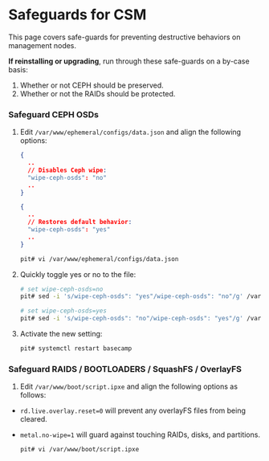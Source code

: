 # Safeguards for CSM

This page covers safe-guards for preventing destructive behaviors on management nodes.

**If reinstalling or upgrading**, run through these safe-guards on a by-case basis:

1. Whether or not CEPH should be preserved.
2. Whether or not the RAIDs should be protected.

### Safeguard CEPH OSDs

1. Edit `/var/www/ephemeral/configs/data.json` and align the following options:

   ```json
   {
     ..
     // Disables Ceph wipe:
     "wipe-ceph-osds": "no"
     ..
   }
   ```

   ```json
   {
     ..
     // Restores default behavior:
     "wipe-ceph-osds": "yes"
     ..
   }
   ```
   ```bash
   pit# vi /var/www/ephemeral/configs/data.json
   ```

1. Quickly toggle yes or no to the file:

   ```bash
   # set wipe-ceph-osds=no
   pit# sed -i 's/wipe-ceph-osds": "yes"/wipe-ceph-osds": "no"/g' /var/www/ephemeral/configs/data.json

   # set wipe-ceph-osds=yes
   pit# sed -i 's/wipe-ceph-osds": "no"/wipe-ceph-osds": "yes"/g' /var/www/ephemeral/configs/data.json
   ```

1. Activate the new setting:

   ```bash
   pit# systemctl restart basecamp
   ```

### Safeguard RAIDS / BOOTLOADERS / SquashFS / OverlayFS

1. Edit `/var/www/boot/script.ipxe` and align the following options as follows:

- `rd.live.overlay.reset=0` will prevent any overlayFS files from being cleared.
- `metal.no-wipe=1` will guard against touching RAIDs, disks, and partitions.

   ```bash
   pit# vi /var/www/boot/script.ipxe
   ```

